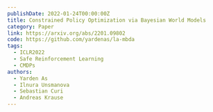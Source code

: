 ```yaml
---
publishDate: 2022-01-24T00:00:00Z
title: Constrained Policy Optimization via Bayesian World Models
category: Paper
link: https://arxiv.org/abs/2201.09802
code: https://github.com/yardenas/la-mbda
tags:
  - ICLR2022
  - Safe Reinforcement Learning
  - CMDPs
authors:
  - Yarden As
  - Ilnura Unsmanova
  - Sebastian Curi
  - Andreas Krause
---
```

